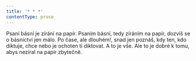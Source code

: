 ```yaml
---
title: '* * *'
contentType: prose
---
```


  

Psaní básní je zírání na papír. Psaním básní, tedy zíráním na papír, dozvíš se o básnictví jen málo. Po čase, ale dlouhém!, snad jen poznáš, kdy ten, kdo diktuje, chce nebo je ochoten ti diktovat. A to je vše. Ale to je dobré k tomu, abys nezíral na papír zbytečně.

